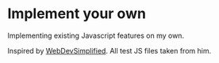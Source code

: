 # Implement your own

Implementing existing Javascript features on my own.

Inspired by [WebDevSimplified](https://github.com/WebDevSimplified). All test JS files taken from him.

